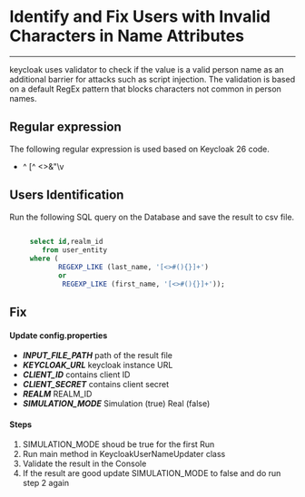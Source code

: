 # Identify and Fix Users with Invalid Characters in Name Attributes

---
keycloak uses validator to check if the value is a valid person name as an additional barrier for attacks such as script injection. 
The validation is based on a default RegEx pattern that blocks characters not common in person names.

## Regular expression

The following regular expression is used based on Keycloak 26 code.

 - ^ [^ <>&\"\\v$%!#?§;*~/\\\\|^=\\[\\]{}()\\p{Cntrl}]+$

## Users Identification

Run the following SQL query on the Database and save the result to csv file.
 
~~~~sql
	 
	 select id,realm_id
		from user_entity
	 where (
			REGEXP_LIKE (last_name, '[<>#(){}]+')
			or
			 REGEXP_LIKE (first_name, '[<>#(){}]+'));
~~~~			 

## Fix

#### Update config.properties

* **_INPUT_FILE_PATH_**  path of the result file
* **_KEYCLOAK_URL_** keycloak instance URL
* **_CLIENT_ID_** contains client ID 
* **_CLIENT_SECRET_** contains client secret
* **_REALM_**  REALM_ID 
* **_SIMULATION_MODE_**  Simulation (true) Real (false)

#### Steps

1. SIMULATION_MODE shoud be true for the first Run
2. Run main method in KeycloakUserNameUpdater class
3. Validate the result in the Console
4. If the result are good update SIMULATION_MODE to false and do run step 2 again



